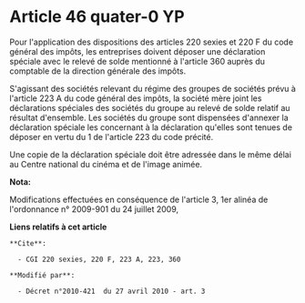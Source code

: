 # Article 46 quater-0 YP

Pour l'application des dispositions des articles 220 sexies et 220 F du code général des impôts, les entreprises doivent
déposer une déclaration spéciale avec le relevé de solde mentionné à l'article 360 auprès du comptable de la direction
générale des impôts.

S'agissant des sociétés relevant du régime des groupes de sociétés prévu à l'article 223 A du code général des impôts, la
société mère joint les déclarations spéciales des sociétés du groupe au relevé de solde relatif au résultat d'ensemble. Les
sociétés du groupe sont dispensées d'annexer la déclaration spéciale les concernant à la déclaration qu'elles sont tenues de
déposer en vertu du 1 de l'article 223 du code précité.

Une copie de la déclaration spéciale doit être adressée dans le même délai au Centre national du cinéma et de l'image animée.

**Nota:**

Modifications effectuées en conséquence de l'article 3, 1er alinéa de l'ordonnance n° 2009-901 du 24 juillet 2009,

**Liens relatifs à cet article**

	**Cite**:

	  - CGI 220 sexies, 220 F, 223 A, 223, 360

	**Modifié par**:

	  - Décret n°2010-421  du 27 avril 2010 - art. 3
